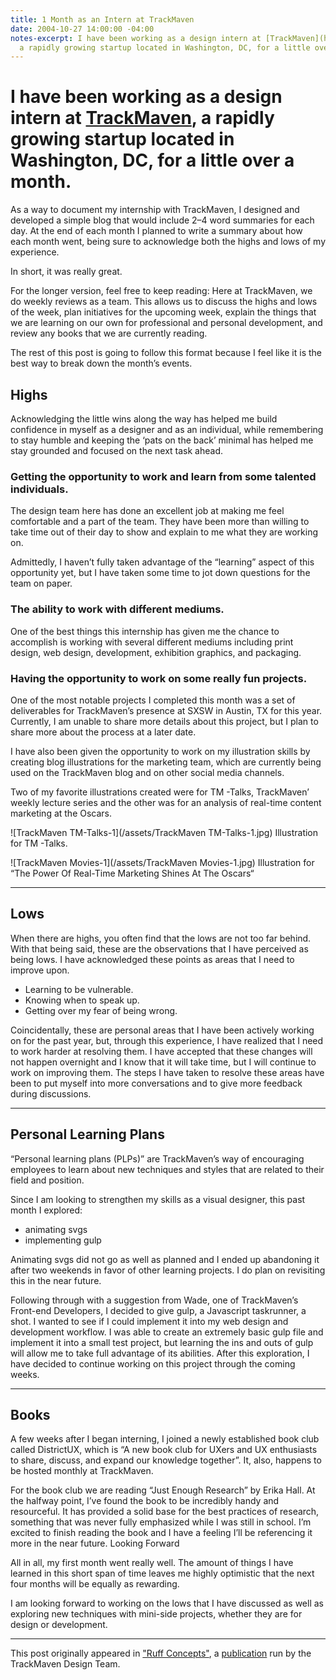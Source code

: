 ```yaml
---
title: 1 Month as an Intern at TrackMaven
date: 2004-10-27 14:00:00 -04:00
notes-excerpt: I have been working as a design intern at [TrackMaven](http://www.trackmaven.com),
  a rapidly growing startup located in Washington, DC, for a little over a month.
---
```


# I have been working as a design intern at [TrackMaven](http://www.trackmaven.com), a rapidly growing startup located in Washington, DC, for a little over a month.

As a way to document my internship with TrackMaven, I designed and developed a simple blog that would include 2–4 word summaries for each day. At the end of each month I planned to write a summary about how each month went, being sure to acknowledge both the highs and lows of my experience.

In short, it was really great.

For the longer version, feel free to keep reading:
Here at TrackMaven, we do weekly reviews as a team. This allows us to discuss the highs and lows of the week, plan initiatives for the upcoming week, explain the things that we are learning on our own for professional and personal development, and review any books that we are currently reading.

The rest of this post is going to follow this format because I feel like it is the best way to break down the month’s events.

## Highs
Acknowledging the little wins along the way has helped me build confidence in myself as a designer and as an individual, while remembering to stay humble and keeping the ‘pats on the back’ minimal has helped me stay grounded and focused on the next task ahead.

### Getting the opportunity to work and learn from some talented individuals.

The design team here has done an excellent job at making me feel comfortable and a part of the team. They have been more than willing to take time out of their day to show and explain to me what they are working on.

Admittedly, I haven’t fully taken advantage of the “learning” aspect of this opportunity yet, but I have taken some time to jot down questions for the team on paper.

### The ability to work with different mediums.
One of the best things this internship has given me the chance to accomplish is working with several different mediums including print design, web design, development, exhibition graphics, and packaging.

### Having the opportunity to work on some really fun projects.

One of the most notable projects I completed this month was a set of deliverables for TrackMaven’s presence at SXSW in Austin, TX for this year. Currently, I am unable to share more details about this project, but I plan to share more about the process at a later date.

I have also been given the opportunity to work on my illustration skills by creating blog illustrations for the marketing team, which are currently being used on the TrackMaven blog and on other social media channels. 

Two of my favorite illustrations created were for TM -Talks, TrackMaven’ weekly lecture series and the other was for an analysis of real-time content marketing at the Oscars.

![TrackMaven TM-Talks-1](/assets/TrackMaven TM-Talks-1.jpg) 
Illustration for TM -Talks.

![TrackMaven Movies-1](/assets/TrackMaven Movies-1.jpg) 
Illustration for “The Power Of Real-Time Marketing Shines At The Oscars“

---

## Lows
When there are highs, you often find that the lows are not too far behind. With that being said, these are the observations that I have perceived as being lows. I have acknowledged these points as areas that I need to improve upon.

- Learning to be vulnerable.
- Knowing when to speak up.
- Getting over my fear of being wrong.

Coincidentally, these are personal areas that I have been actively working on for the past year, but, through this experience, I have realized that I need to work harder at resolving them. I have accepted that these changes will not happen overnight and I know that it will take time, but I will continue to work on improving them. The steps I have taken to resolve these areas have been to put myself into more conversations and to give more feedback during discussions.

---

## Personal Learning Plans
“Personal learning plans (PLPs)” are TrackMaven’s way of encouraging employees to learn about new techniques and styles that are related to their field and position.

Since I am looking to strengthen my skills as a visual designer, this past month I explored:

- animating svgs
- implementing gulp

Animating svgs did not go as well as planned and I ended up abandoning it after two weekends in favor of other learning projects. I do plan on revisiting this in the near future.

Following through with a suggestion from Wade, one of TrackMaven’s Front-end Developers, I decided to give gulp, a Javascript taskrunner, a shot. I wanted to see if I could implement it into my web design and development workflow. I was able to create an extremely basic gulp file and implement it into a small test project, but learning the ins and outs of gulp will allow me to take full advantage of its abilities. After this exploration, I have decided to continue working on this project through the coming weeks.

---

## Books
A few weeks after I began interning, I joined a newly established book club called DistrictUX, which is “A new book club for UXers and UX enthusiasts to share, discuss, and expand our knowledge together”. It, also, happens to be hosted monthly at TrackMaven.

For the book club we are reading “Just Enough Research” by Erika Hall. At the halfway point, I’ve found the book to be incredibly handy and resourceful. It has provided a solid base for the best practices of research, something that was never fully emphasized while I was still in school. I’m excited to finish reading the book and I have a feeling I’ll be referencing it more in the near future.
Looking Forward

All in all, my first month went really well. The amount of things I have learned in this short span of time leaves me highly optimistic that the next four months will be equally as rewarding.

I am looking forward to working on the lows that I have discussed as well as exploring new techniques with mini-side projects, whether they are for design or development.

---

This post originally appeared in ["Ruff Concepts"](https://medium.com/ruff-concepts/my-first-month-as-an-intern-on-the-trackmaven-design-team-31cf8bd4e35e#.a1zyki8tx), a [publication](https://medium.com/ruff-concepts) run by the TrackMaven Design Team.